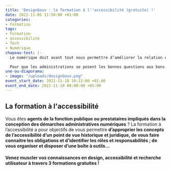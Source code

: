 ```yaml
---
title: 'DesignGouv : la formation à l''accessibilité (gratuite) !'
date: 2021-11-05 11:50:00 +01:00
categories:
- Formation
tags:
- Formation
- accessibilité
- Tech
- Numérique
chapeau-text: |-
  Le numérique doit avant tout nous permettre d’améliorer la relation entre les citoyens et l’administration, à travers des services simples, accessibles et humains. Ces services doivent s’adresser à toutes et tous, quels que soient nos particularités et nos usages.

  Pour que les administrations se posent les bonnes questions aux bons moments, pour qu'elles prennent les bonnes décisions avec les bonnes méthodes et les bons outils, pour qu'elles travaillent avec les bons interlocuteurs, le pôle **Design des services numériques** de la Direction interministérielle du numérique (DINUM) propose **trois formations gratuites indispensables** : la formation accessibilité, la formation design, et la formation recherche utilisateur.
une-ou-diaporama:
- image: "/uploads/designGouv.png"
event_start_date: 2021-11-18 10:12:00 +01:00
event_end_date: 2021-11-18 00:00:00 +01:00
---
```


## La formation à l'accessibilité

Vous êtes **agents de la  fonction publique ou prestataires impliqués dans la conception des démarches administratives numériques** ? La formation à l’accessibilité a pour objectifs de vous permettre **d’approprier les concepts de l’accessibilité d’un point de vue historique et juridique, de vous faire connaitre les obligations et d’identifier les rôles et responsabilités ; de vous organiser et disposer d’une boîte à outils…** 

<div class="encadre noir"><p style="margin-top: 20px"><b>Venez muscler vos connaissances en design, accessibilité et recherche utilisateur à travers 3 formations gratuites !</b></p></div>
